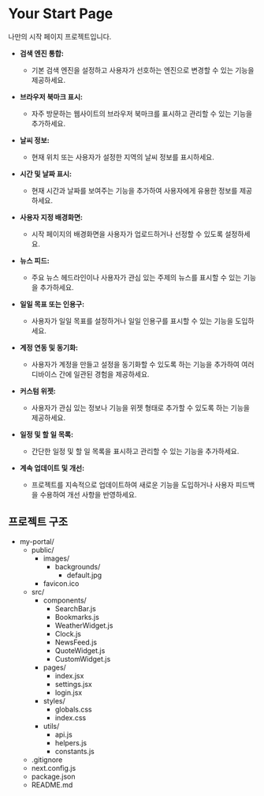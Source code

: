 # Your Start Page

나만의 시작 페이지 프로젝트입니다.

- **검색 엔진 통합:**

  - 기본 검색 엔진을 설정하고 사용자가 선호하는 엔진으로 변경할 수 있는 기능을 제공하세요.

- **브라우저 북마크 표시:**

  - 자주 방문하는 웹사이트의 브라우저 북마크를 표시하고 관리할 수 있는 기능을 추가하세요.

- **날씨 정보:**

  - 현재 위치 또는 사용자가 설정한 지역의 날씨 정보를 표시하세요.

- **시간 및 날짜 표시:**

  - 현재 시간과 날짜를 보여주는 기능을 추가하여 사용자에게 유용한 정보를 제공하세요.

- **사용자 지정 배경화면:**

  - 시작 페이지의 배경화면을 사용자가 업로드하거나 선정할 수 있도록 설정하세요.

- **뉴스 피드:**

  - 주요 뉴스 헤드라인이나 사용자가 관심 있는 주제의 뉴스를 표시할 수 있는 기능을 추가하세요.

- **일일 목표 또는 인용구:**

  - 사용자가 일일 목표를 설정하거나 일일 인용구를 표시할 수 있는 기능을 도입하세요.

- **계정 연동 및 동기화:**

  - 사용자가 계정을 만들고 설정을 동기화할 수 있도록 하는 기능을 추가하여 여러 디바이스 간에 일관된 경험을 제공하세요.

- **커스텀 위젯:**

  - 사용자가 관심 있는 정보나 기능을 위젯 형태로 추가할 수 있도록 하는 기능을 제공하세요.

- **일정 및 할 일 목록:**

  - 간단한 일정 및 할 일 목록을 표시하고 관리할 수 있는 기능을 추가하세요.

- **계속 업데이트 및 개선:**
  - 프로젝트를 지속적으로 업데이트하여 새로운 기능을 도입하거나 사용자 피드백을 수용하여 개선 사항을 반영하세요.

## 프로젝트 구조

- my-portal/
  - public/
    - images/
      - backgrounds/
        - default.jpg
    - favicon.ico
  - src/
    - components/
      - SearchBar.js
      - Bookmarks.js
      - WeatherWidget.js
      - Clock.js
      - NewsFeed.js
      - QuoteWidget.js
      - CustomWidget.js
    - pages/
      - index.jsx
      - settings.jsx
      - login.jsx
    - styles/
      - globals.css
      - index.css
    - utils/
      - api.js
      - helpers.js
      - constants.js
  - .gitignore
  - next.config.js
  - package.json
  - README.md
